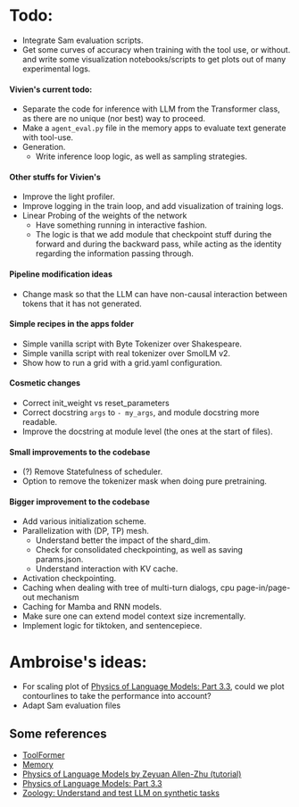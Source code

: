# Todo:
- Integrate Sam evaluation scripts.
- Get some curves of accuracy when training with the tool use, or without. and write some visualization notebooks/scripts to get plots out of many experimental logs.

#### Vivien's current todo:
- Separate the code for inference with LLM from the Transformer class, as there are no unique (nor best) way to proceed.
- Make a `agent_eval.py` file in the memory apps to evaluate text generate with tool-use.
- Generation.
    - Write inference loop logic, as well as sampling strategies.

#### Other stuffs for Vivien's
- Improve the light profiler.
- Improve logging in the train loop, and add visualization of training logs.
- Linear Probing of the weights of the network
    - Have something running in interactive fashion.
    - The logic is that we add module that checkpoint stuff during the forward and during the backward pass, while acting as the identity regarding the information passing through.

#### Pipeline modification ideas
- Change mask so that the LLM can have non-causal interaction between tokens that it has not generated.

#### Simple recipes in the apps folder
- Simple vanilla script with Byte Tokenizer over Shakespeare.
- Simple vanilla script with real tokenizer over SmolLM v2.
- Show how to run a grid with a grid.yaml configuration.

#### Cosmetic changes
- Correct init_weight vs reset_parameters
- Correct docstring `args` to `- my_args`, and module docstring more readable.
- Improve the docstring at module level (the ones at the start of files).

#### Small improvements to the codebase
- (?) Remove Statefulness of scheduler.
- Option to remove the tokenizer mask when doing pure pretraining.

#### Bigger improvement to the codebase
- Add various initialization scheme.
- Parallelization with (DP, TP) mesh.
    - Understand better the impact of the shard_dim.
    - Check for consolidated checkpointing, as well as saving params.json.
    - Understand interaction with KV cache.
- Activation checkpointing.
- Caching when dealing with tree of multi-turn dialogs, cpu page-in/page-out mechanism
- Caching for Mamba and RNN models.
- Make sure one can extend model context size incrementally.
- Implement logic for tiktoken, and sentencepiece.

# Ambroise's ideas:
- For scaling plot of [Physics of Language Models: Part 3.3](https://arxiv.org/pdf/2404.05405), could we plot contourlines to take the performance into account?
- Adapt Sam evaluation files

## Some references
- [ToolFormer](https://arxiv.org/pdf/2302.04761)
- [Memory](https://arxiv.org/pdf/2407.01178v1)
- [Physics of Language Models by Zeyuan Allen-Zhu (tutorial)](https://www.youtube.com/watch?v=yBL7J0kgldU)
- [Physics of Language Models: Part 3.3](https://arxiv.org/pdf/2404.05405)
- [Zoology: Understand and test LLM on synthetic tasks](https://github.com/HazyResearch/zoology)
